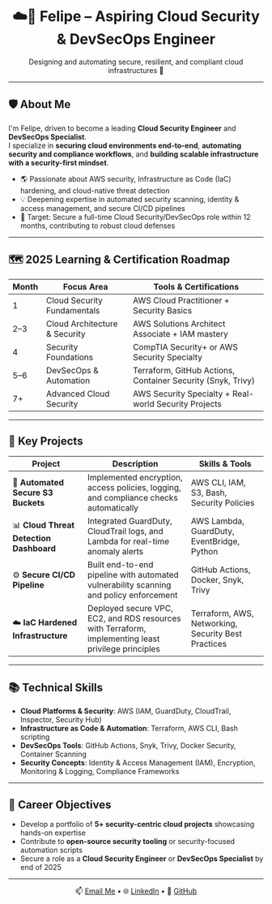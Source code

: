 <!-- Banner -->
<p align="center">

</p>

<h1 align="center">☁️🔐 Felipe – Aspiring Cloud Security & DevSecOps Engineer</h1>
<p align="center">
  Designing and automating secure, resilient, and compliant cloud infrastructures 🚀
</p>

---

## 🛡 About Me
I'm Felipe, driven to become a leading **Cloud Security Engineer** and **DevSecOps Specialist**.  
I specialize in **securing cloud environments end-to-end**, **automating security and compliance workflows**, and **building scalable infrastructure with a security-first mindset**.

- 🌎 Passionate about AWS security, Infrastructure as Code (IaC) hardening, and cloud-native threat detection  
- 💡 Deepening expertise in automated security scanning, identity & access management, and secure CI/CD pipelines  
- 📜 Target: Secure a full-time Cloud Security/DevSecOps role within 12 months, contributing to robust cloud defenses

---

## 🗺 2025 Learning & Certification Roadmap
| Month | Focus Area                  | Tools & Certifications                         |
|-------|----------------------------|-----------------------------------------------|
| 1     | Cloud Security Fundamentals | AWS Cloud Practitioner + Security Basics      |
| 2–3   | Cloud Architecture & Security| AWS Solutions Architect Associate + IAM mastery |
| 4     | Security Foundations         | CompTIA Security+ or AWS Security Specialty   |
| 5–6   | DevSecOps & Automation       | Terraform, GitHub Actions, Container Security (Snyk, Trivy) |
| 7+    | Advanced Cloud Security      | AWS Security Specialty + Real-world Security Projects |

---

## 📂 Key Projects
| Project                 | Description                                                          | Skills & Tools                         |
|-------------------------|----------------------------------------------------------------------|--------------------------------------|
| 🔐 **Automated Secure S3 Buckets** | Implemented encryption, access policies, logging, and compliance checks automatically | AWS CLI, IAM, S3, Bash, Security Policies |
| 📊 **Cloud Threat Detection Dashboard** | Integrated GuardDuty, CloudTrail logs, and Lambda for real-time anomaly alerts | AWS Lambda, GuardDuty, EventBridge, Python |
| ⚙️ **Secure CI/CD Pipeline**          | Built end-to-end pipeline with automated vulnerability scanning and policy enforcement | GitHub Actions, Docker, Snyk, Trivy |
| ☁️ **IaC Hardened Infrastructure**   | Deployed secure VPC, EC2, and RDS resources with Terraform, implementing least privilege principles | Terraform, AWS, Networking, Security Best Practices |

---

## 📚 Technical Skills
- **Cloud Platforms & Security**: AWS (IAM, GuardDuty, CloudTrail, Inspector, Security Hub)  
- **Infrastructure as Code & Automation**: Terraform, AWS CLI, Bash scripting  
- **DevSecOps Tools**: GitHub Actions, Snyk, Trivy, Docker Security, Container Scanning  
- **Security Concepts**: Identity & Access Management (IAM), Encryption, Monitoring & Logging, Compliance Frameworks

---

## 🎯 Career Objectives
- Develop a portfolio of **5+ security-centric cloud projects** showcasing hands-on expertise  
- Contribute to **open-source security tooling** or security-focused automation scripts  
- Secure a role as a **Cloud Security Engineer** or **DevSecOps Specialist** by end of 2025

---

<p align="center">
  📫 <a href="mailto:youremail@example.com">Email Me</a> • 
  🌐 <a href="https://linkedin.com/in/yourprofile">LinkedIn</a> • 
  💼 <a href="https://github.com/yourgithub">GitHub</a>
</p>
